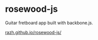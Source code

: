 rosewood-js
===========

Guitar fretboard app built with backbone.js.

[razh.github.io/rosewood-js/](http://razh.github.io/rosewood-js/)
